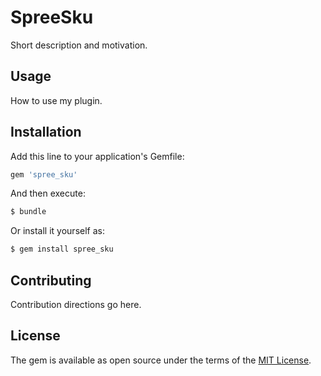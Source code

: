 # SpreeSku
Short description and motivation.

## Usage
How to use my plugin.

## Installation
Add this line to your application's Gemfile:

```ruby
gem 'spree_sku'
```

And then execute:
```bash
$ bundle
```

Or install it yourself as:
```bash
$ gem install spree_sku
```

## Contributing
Contribution directions go here.

## License
The gem is available as open source under the terms of the [MIT License](https://opensource.org/licenses/MIT).
